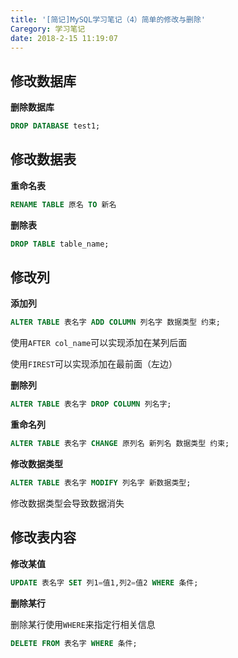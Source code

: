 ```yaml
---
title: '[简记]MySQL学习笔记（4）简单的修改与删除'
Caregory: 学习笔记
date: 2018-2-15 11:19:07
---
```


## 修改数据库

**删除数据库**

```sql
DROP DATABASE test1;
```

## 修改数据表

**重命名表**

```sql
RENAME TABLE 原名 TO 新名
```

**删除表**

```sql
DROP TABLE table_name;
```

## 修改列

**添加列**

```sql
ALTER TABLE 表名字 ADD COLUMN 列名字 数据类型 约束;
```

使用`AFTER col_name`可以实现添加在某列后面

使用`FIREST`可以实现添加在最前面（左边）

**删除列**

```sql
ALTER TABLE 表名字 DROP COLUMN 列名字;
```

**重命名列**

```sql
ALTER TABLE 表名字 CHANGE 原列名 新列名 数据类型 约束;
```

**修改数据类型**

```sql
ALTER TABLE 表名字 MODIFY 列名字 新数据类型;
```

修改数据类型会导致数据消失

## 修改表内容

**修改某值**

```sql
UPDATE 表名字 SET 列1=值1,列2=值2 WHERE 条件;
```

**删除某行**

删除某行使用`WHERE`来指定行相关信息

```sql
DELETE FROM 表名字 WHERE 条件;
```
